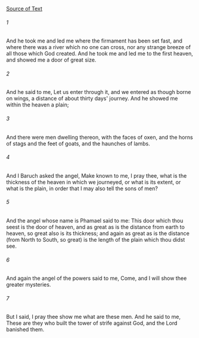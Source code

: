 [Source of Text](https://github.com/scrollmapper/bible_databases_deuterocanonical)

###### 1
And he took me and led me where the firmament has been set fast, and where there was a river which no one can cross, nor any strange breeze of all those which God created. And he took me and led me to the first heaven, and showed me a door of great size.

###### 2
And he said to me, Let us enter through it, and we entered as though borne on wings, a distance of about thirty days' journey. And he showed me within the heaven a plain;

###### 3
And there were men dwelling thereon, with the faces of oxen, and the horns of stags and the feet of goats, and the haunches of lambs.

###### 4
And I Baruch asked the angel, Make known to me, I pray thee, what is the thickness of the heaven in which we journeyed, or what is its extent, or what is the plain, in order that I may also tell the sons of men?

###### 5
And the angel whose name is Phamael said to me: This door which thou seest is the door of heaven, and as great as is the distance from earth to heaven, so great also is its thickness; and again as great as is the distance (from North to South, so great) is the length of the plain which thou didst see.

###### 6
And again the angel of the powers said to me, Come, and I will show thee greater mysteries.

###### 7
But I said, I pray thee show me what are these men. And he said to me, These are they who built the tower of strife against God, and the Lord banished them.